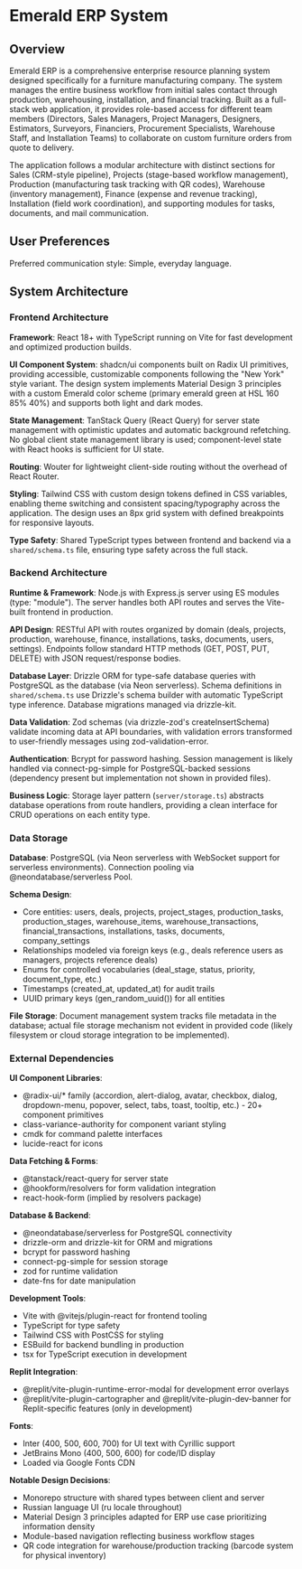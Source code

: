 # Emerald ERP System

## Overview

Emerald ERP is a comprehensive enterprise resource planning system designed specifically for a furniture manufacturing company. The system manages the entire business workflow from initial sales contact through production, warehousing, installation, and financial tracking. Built as a full-stack web application, it provides role-based access for different team members (Directors, Sales Managers, Project Managers, Designers, Estimators, Surveyors, Financiers, Procurement Specialists, Warehouse Staff, and Installation Teams) to collaborate on custom furniture orders from quote to delivery.

The application follows a modular architecture with distinct sections for Sales (CRM-style pipeline), Projects (stage-based workflow management), Production (manufacturing task tracking with QR codes), Warehouse (inventory management), Finance (expense and revenue tracking), Installation (field work coordination), and supporting modules for tasks, documents, and mail communication.

## User Preferences

Preferred communication style: Simple, everyday language.

## System Architecture

### Frontend Architecture

**Framework**: React 18+ with TypeScript running on Vite for fast development and optimized production builds.

**UI Component System**: shadcn/ui components built on Radix UI primitives, providing accessible, customizable components following the "New York" style variant. The design system implements Material Design 3 principles with a custom Emerald color scheme (primary emerald green at HSL 160 85% 40%) and supports both light and dark modes.

**State Management**: TanStack Query (React Query) for server state management with optimistic updates and automatic background refetching. No global client state management library is used; component-level state with React hooks is sufficient for UI state.

**Routing**: Wouter for lightweight client-side routing without the overhead of React Router.

**Styling**: Tailwind CSS with custom design tokens defined in CSS variables, enabling theme switching and consistent spacing/typography across the application. The design uses an 8px grid system with defined breakpoints for responsive layouts.

**Type Safety**: Shared TypeScript types between frontend and backend via a `shared/schema.ts` file, ensuring type safety across the full stack.

### Backend Architecture

**Runtime & Framework**: Node.js with Express.js server using ES modules (type: "module"). The server handles both API routes and serves the Vite-built frontend in production.

**API Design**: RESTful API with routes organized by domain (deals, projects, production, warehouse, finance, installations, tasks, documents, users, settings). Endpoints follow standard HTTP methods (GET, POST, PUT, DELETE) with JSON request/response bodies.

**Database Layer**: Drizzle ORM for type-safe database queries with PostgreSQL as the database (via Neon serverless). Schema definitions in `shared/schema.ts` use Drizzle's schema builder with automatic TypeScript type inference. Database migrations managed via drizzle-kit.

**Data Validation**: Zod schemas (via drizzle-zod's createInsertSchema) validate incoming data at API boundaries, with validation errors transformed to user-friendly messages using zod-validation-error.

**Authentication**: Bcrypt for password hashing. Session management is likely handled via connect-pg-simple for PostgreSQL-backed sessions (dependency present but implementation not shown in provided files).

**Business Logic**: Storage layer pattern (`server/storage.ts`) abstracts database operations from route handlers, providing a clean interface for CRUD operations on each entity type.

### Data Storage

**Database**: PostgreSQL (via Neon serverless with WebSocket support for serverless environments). Connection pooling via @neondatabase/serverless Pool.

**Schema Design**: 
- Core entities: users, deals, projects, project_stages, production_tasks, production_stages, warehouse_items, warehouse_transactions, financial_transactions, installations, tasks, documents, company_settings
- Relationships modeled via foreign keys (e.g., deals reference users as managers, projects reference deals)
- Enums for controlled vocabularies (deal_stage, status, priority, document_type, etc.)
- Timestamps (created_at, updated_at) for audit trails
- UUID primary keys (gen_random_uuid()) for all entities

**File Storage**: Document management system tracks file metadata in the database; actual file storage mechanism not evident in provided code (likely filesystem or cloud storage integration to be implemented).

### External Dependencies

**UI Component Libraries**:
- @radix-ui/* family (accordion, alert-dialog, avatar, checkbox, dialog, dropdown-menu, popover, select, tabs, toast, tooltip, etc.) - 20+ component primitives
- class-variance-authority for component variant styling
- cmdk for command palette interfaces
- lucide-react for icons

**Data Fetching & Forms**:
- @tanstack/react-query for server state
- @hookform/resolvers for form validation integration
- react-hook-form (implied by resolvers package)

**Database & Backend**:
- @neondatabase/serverless for PostgreSQL connectivity
- drizzle-orm and drizzle-kit for ORM and migrations
- bcrypt for password hashing
- connect-pg-simple for session storage
- zod for runtime validation
- date-fns for date manipulation

**Development Tools**:
- Vite with @vitejs/plugin-react for frontend tooling
- TypeScript for type safety
- Tailwind CSS with PostCSS for styling
- ESBuild for backend bundling in production
- tsx for TypeScript execution in development

**Replit Integration**:
- @replit/vite-plugin-runtime-error-modal for development error overlays
- @replit/vite-plugin-cartographer and @replit/vite-plugin-dev-banner for Replit-specific features (only in development)

**Fonts**: 
- Inter (400, 500, 600, 700) for UI text with Cyrillic support
- JetBrains Mono (400, 500, 600) for code/ID display
- Loaded via Google Fonts CDN

**Notable Design Decisions**:
- Monorepo structure with shared types between client and server
- Russian language UI (ru locale throughout)
- Material Design 3 principles adapted for ERP use case prioritizing information density
- Module-based navigation reflecting business workflow stages
- QR code integration for warehouse/production tracking (barcode system for physical inventory)